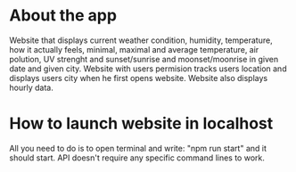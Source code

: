 # About the app <br>
Website that displays current weather condition, humidity, temperature, how it actually feels,
minimal, maximal and average temperature, air polution, UV strenght and sunset/sunrise and moonset/moonrise
in given date and given city. Website with users permision tracks users location and displays
users city when he first opens website. Website also displays hourly data. <br>

# How to launch website in localhost <br>
All you need to do is to open terminal and write: "npm run start" and it should start. API doesn't require any specific command lines to work.

